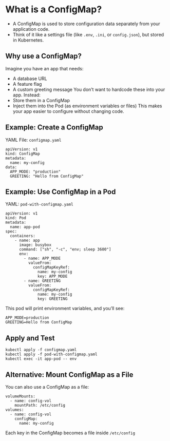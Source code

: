 <!-- What is a ConfigMap? -->
# What is a ConfigMap?
* A ConfigMap is used to store configuration data separately from your application code.
* Think of it like a settings file (like ```.env```, ```.ini```, or ```config.json```), but stored in Kubernetes.

<!-- Why use a ConfigMap? -->
## Why use a ConfigMap?
Imagine you have an app that needs:
* A database URL
* A feature flag
* A custom greeting message
You don’t want to hardcode these into your app. Instead:
* Store them in a ConfigMap
* Inject them into the Pod (as environment variables or files)
This makes your app easier to configure without changing code.

<!-- Example: Create a ConfigMap -->
## Example: Create a ConfigMap
YAML File: ```configmap.yaml```
```
apiVersion: v1
kind: ConfigMap
metadata:
  name: my-config
data:
  APP_MODE: "production"
  GREETING: "Hello from ConfigMap"
```

<!-- Example: Use ConfigMap in a Pod -->
## Example: Use ConfigMap in a Pod
YAML: ```pod-with-configmap.yaml```
```
apiVersion: v1
kind: Pod
metadata:
  name: app-pod
spec:
  containers:
    - name: app
      image: busybox
      command: ["sh", "-c", "env; sleep 3600"]
      env:
        - name: APP_MODE
          valueFrom:
            configMapKeyRef:
              name: my-config
              key: APP_MODE
        - name: GREETING
          valueFrom:
            configMapKeyRef:
              name: my-config
              key: GREETING
```
This pod will print environment variables, and you’ll see:
```
APP_MODE=production
GREETING=Hello from ConfigMap
```

<!-- Apply and Test -->
## Apply and Test
```
kubectl apply -f configmap.yaml
kubectl apply -f pod-with-configmap.yaml
kubectl exec -it app-pod -- env
```

<!-- Alternative: Mount ConfigMap as a File -->
## Alternative: Mount ConfigMap as a File
You can also use a ConfigMap as a file:
```
volumeMounts:
  - name: config-vol
    mountPath: /etc/config
volumes:
  - name: config-vol
    configMap:
      name: my-config
```

Each key in the ConfigMap becomes a file inside ```/etc/config```

